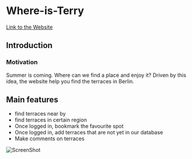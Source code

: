 # Where-is-Terry
[Link to the Website](https://where-is-terry.herokuapp.com/)

## Introduction
### Motivation
Summer is coming. Where can we find a place and enjoy it? 
Driven by this idea, the website help you find the terraces in Berlin. 

## Main features
* find terraces near by
* find terraces in certain region
* Once logged in, bookmark the favourite spot
* Once logged in, add terraces that are not yet in our database
* Make comments on terraces

![ScreenShot](https://qp9zsa.dm.files.1drv.com/y4mpWZ2YZ8EfWf66gWDHrvZNnj26Cv2hi_oSHN0ZMpOvTy-Kz9LsCBBu6-OzEIXniHFUqYzMbWoap5b7BOp1boJGZzTkDTi2V-6jRzovA54STase0q-UZeV_OIphinlebC-mJ-OFq5jm1hXF89ibesdmKOkX49_3skx-KCvFXxU6G7mnkSbTDfRs4jx0R5egu-0ScuCcQJYMbWVeffeQsusMA?width=1509&height=897&cropmode=none)
